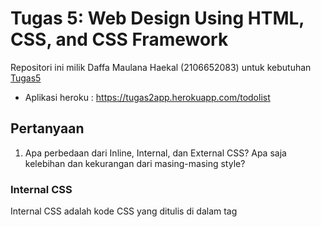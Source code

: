 # Tugas 5: Web Design Using HTML, CSS, and CSS Framework

Repositori ini milik Daffa Maulana Haekal (2106652083) untuk kebutuhan [Tugas5](https://pbp-fasilkom-ui.github.io/ganjil-2023/assignments/tugas/tugas-5)

- Aplikasi heroku : https://tugas2app.herokuapp.com/todolist

## Pertanyaan

1.   Apa perbedaan dari Inline, Internal, dan External CSS? Apa saja kelebihan dan kekurangan dari masing-masing style?
  
### Internal CSS

Internal CSS adalah kode CSS yang ditulis di dalam tag <style> dan kode HTML dituliskan di bagian atas (header) file HTML. Internal CSS dapat digunakan untuk membuat tampilan pada satu halaman website dan tidak digunakan pada halaman website yang lain.
  
#### Kelebihan 
 
- Perubahan pada Internal CSS hanya berlaku pada satu halaman saja sehingga tidak mengganggu halaman lain.
- Anda tidak perlu melakukan upload beberapa file karena HTML dan CSS berada dalam satu file.
- Class dan ID bisa digunakan oleh internal stylesheet.
 
#### Kekurangan
- Tidak efisien apabila Anda menggunakan CSS yang sama dalam beberapa file atau halaman website yang lain.
- Membuat performa website lebih lemot. Sebab, CSS yang berbeda-beda akan mengakibatkan loading ulang setiap kali Anda ganti halaman website. 
  
### External CSS
  
Eksternal CSS adalah kode CSS yang ditulis terpisah dengan kode HTML Eksternal CSS ditulis di sebuah file khusus yang berekstensi .css. File eksternal CSS biasanya diletakkan setelah bagian <head> pada halaman.
  
#### Kelebihan 
- Ukuran file HTML akan menjadi lebih kecil dan membuat struktur dari kode HTML jadi lebih rapi.
- Loading website menjadi lebih cepat.
- File CSS dapat digunakan di beberapa halaman website sekaligus. 

#### Kekurangan
  
-Halaman akan menjadi berantakan, ketika file CSS gagal dipanggil oleh file HTML. Hal ini terjadi disebabkan karena koneksi internet yang lambat.
  
### Inline CSS
  
Inline CSS adalah kode CSS yang ditulis langsung pada atribut elemen HTML. Setiap elemen HTML memiliki atribut style, di situ lah inline CSS ditulis.

#### Kelebihan 
  
- Sangat membantu ketika Anda hanya ingin menguji dan melihat perubahan pada satu elemen.
- Berguna untuk memperbaiki kode dengan cepat.
- Proses permintaan HTTP yang lebih kecil dan proses load website akan lebih cepat.
  
#### Kekurangan
  
- Tidak efisien karena Inline style CSS hanya bisa diterapkan pada satu elemen HTML.
  
2.    Jelaskan tipe-tipe CSS selector yang kamu ketahui !
  
Ada beberapa jenis *CSS selectors*. di antaranya adalah:<br>
1.  __*CSS Element Selector*__<br>
Selektor elemen memilih elemen HTML berdasarkan nama.<br>
2.  __*CSS Id Selector*__<br>
Selector id memilih atribut id dari elemen HTML untuk memilih elemen tertentu. Id selalu unik di dalam halaman sehingga dipilih untuk memilih satu elemen unik. Itu ditulis dengan karakter hash (#), diikuti oleh id elemen.
3.  __*CSS Class Selector*__<br>
Selektor kelas memilih elemen HTML dengan atribut kelas tertentu. Digunakan dengan karakter titik. (simbol titik penuh) diikuti dengan nama kelas.<br>
4.  __*CSS Universal Selector*__<br>
Selektor universal digunakan sebagai karakter wildcard. Ini memilih semua elemen pada halaman.<br>
5.  __*CSS Group Selector*__<br>
Grouping selector digunakan untuk memilih semua elemen dengan definisi style yang sama. Grouping selector digunakan untuk meminimalkan kode. Koma digunakan untuk memisahkan setiap selektor dalam pengelompokan.<br>

3.Jelaskan bagaimana cara kamu mengimplementasikan checklist di atas !

1.Kustomisasi templat HTML yang telah dibuat pada Tugas 4 dengan menggunakan CSS atau CSS framework (seperti Bootstrap, Tailwind, Bulma) dengan ketentuan sebagai 
  
2.Membuat keempat halaman yang dikustomisasi menjadi responsive.__<br>

  
4. Jelaskan tag HTML5 yang kamu ketahui.

Berikut merupakan tag dalam HTML5 yang sering dipakai
1. __CSS dan JS__ <br>
 Untuk melampirkan file css dan javascript sebagai design dan agar website terlihat menarik<br>
 

2. __*Semantics*__<br>
 Di HTML5 kita memiliki struktur semantik seperti `<header>`, `<footer>`, dan <nav> untuk contoh kode seperti ini.<br>

3. __*Article* dan *Section*__<br>

 section tag digunakan untuk mendefinisikan elemen html seperti header dan footer dan lainnya.<br>

 article tag digunakan untuk mendefinisikan konten independen tertentu<br>
4. __*Input types, attributes and forms*__<br>
 input type dan attributes baru telah diperkenalkan di HTML 5<br>

5. __*HTML5 editable content*__ <br>
 HTML5 memiliki atribut baru, sekarang kita dapat mengedit konten dengan menambahkan atribut contenteditable ke dalamnya.<br>

6.  __*Local Storage*__<br>
 Dengan fungsi ini, pengguna dapat mengakses data secara lokal dalam browser web. Sebelum pengguna HTML5 menyimpan data di cookie dengan setiap permintaan server.<br>


